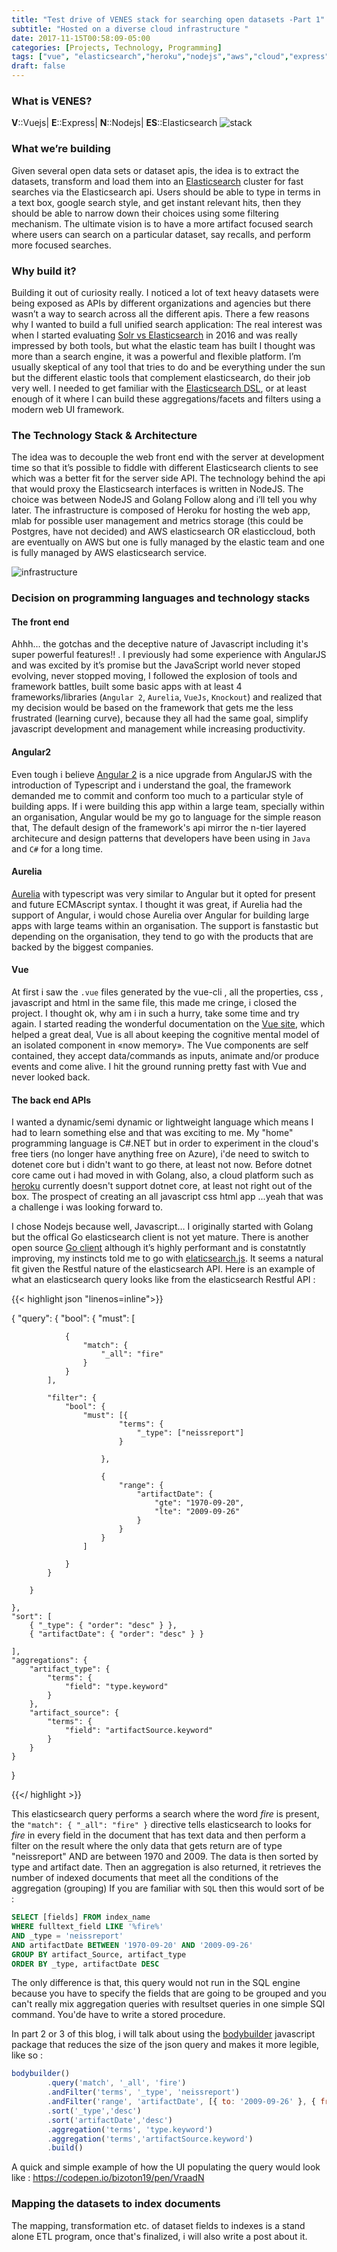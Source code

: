 ```yaml
---
title: "Test drive of VENES stack for searching open datasets -Part 1"
subtitle: "Hosted on a diverse cloud infrastructure "
date: 2017-11-15T00:58:09-05:00
categories: [Projects, Technology, Programming]
tags: ["vue", "elasticsearch","heroku","nodejs","aws","cloud","express"]
draft: false
---
```

### What is VENES?
**V**::Vuejs| 
**E**::Express| 
**N**::Nodejs|
**ES**::Elasticsearch
![stack](/img/venes.png)
### What we’re building
Given several open data sets or dataset apis, the idea is to extract the datasets, transform and load them into an [Elasticsearch](https://www.elastic.co/) cluster for fast searches via the Elasticsearch api. Users should be able to type in terms in a text box, google search style, and get instant relevant hits, then they should be able to narrow down their choices using some filtering mechanism. The ultimate vision is to have a more artifact focused search where users can search on a particular dataset, say recalls, and perform more focused searches.

### Why build it?
Building it out of curiosity really. I noticed a lot of text heavy datasets were being exposed as APIs by different organizations and agencies but there wasn’t a way to search across all the different apis. There a few reasons why I wanted to build a full unified search application:
The real interest was when I started evaluating [Solr vs Elasticsearch](https://logz.io/blog/solr-vs-elasticsearch/) in 2016 and was really impressed by both tools, but what the elastic team has built I thought was more than a search engine, it was a powerful and flexible platform. I’m usually skeptical of any tool that tries to do and be everything under the sun but the different elastic tools that complement elasticsearch, do their job very well. I needed to get familiar with the [Elasticsearch DSL](https://www.elastic.co/guide/en/elasticsearch/reference/current/query-filter-context.html), or at least enough of it where I can build these aggregations/facets and filters using a modern web UI framework.



### The Technology Stack & Architecture
The idea was to decouple the web front end with the server at development time so that it’s possible to fiddle with different Elasticsearch clients to see which was a better fit for the server side API. The technology behind the api that would proxy the Elasticsearch interfaces is written in NodeJS. The choice was between NodeJS and Golang Follow along and i’ll tell you why later.
The infrastructure is composed of Heroku for hosting the web app, mlab for possible user management and metrics storage (this could be Postgres, have not decided) and AWS elasticsearch OR elasticcloud, both are eventually on AWS but one is fully managed by the elastic team and one is fully managed by AWS elasticsearch service.

![infrastructure](/img/infra.png)



### Decision on programming languages and technology stacks

#### The front end
  Ahhh... the gotchas and the deceptive nature of Javascript including it's super powerful features!! . I previously had some experience with AngularJS and was excited by it’s promise but the JavaScript world never stoped evolving, never stopped moving, I followed the explosion of tools and framework battles, built some basic apps with at least 4 frameworks/libraries (`Angular 2`, `Aurelia`, `VueJs`, `Knockout`) and realized that my decision would be based on the framework that gets me the less frustrated (learning curve), because they all had the same goal, simplify javascript development and management while increasing productivity.

#### Angular2
Even tough i believe [Angular 2](https://angular.io/) is a nice upgrade from AngularJS with the introduction of Typescript and i understand the goal, the framework demanded me to commit and conform too much to a particular style of building apps. If i were building this app within a large team, specially within an organisation, Angular would be my go to language for the simple reason that, The default design of the framework's api mirror the n-tier layered architecure and design patterns that developers have been using in `Java` and `C#` for a long time.
#### Aurelia 
[Aurelia](http://aurelia.io/) with typescript was very similar to Angular but it opted for present and future ECMAscript syntax. I thought it was great, if Aurelia had the support of Angular, i would chose Aurelia over Angular for building large apps with large teams within an organisation. The support is fanstastic but depending on the organisation, they tend to go with the products that are backed by the biggest companies.
#### Vue
At first i saw the `.vue` files generated by the vue-cli , all the properties, css , javascript and html in the same file, this made me cringe, i closed the project. I thought ok, why am i in such a hurry, take some time and try again. I started reading the wonderful documentation on the [Vue site](https://vuejs.org/), which helped a great deal, Vue is all about keeping the cognitive mental model of an isolated component in «now memory». The Vue components are self contained, they accept data/commands as inputs, animate and/or produce events and come alive. I hit the ground running pretty fast with Vue and never looked back. 
#### The back end APIs
I wanted a dynamic/semi dynamic or lightweight language which means I had to learn something else and that was exciting to me.
My "home" programming language is C#.NET but in order to experiment in the cloud's free tiers (no longer have anything free on Azure), i'de need to switch to dotenet core but i didn't want to go there, at least not now. Before dotnet core came out i had moved in with Golang, also, a cloud platform such as [heroku](https://www.heroku.com/) currently doesn't support dotnet core, at least not right out of the box.
The prospect of creating an all javascript css html app ...yeah that was a challenge i was looking forward to.

I chose Nodejs because well, Javascript… I originally started with Golang but the offical Go elasticsearch client is not yet mature. There is another open source [Go client](http://olivere.gitub.io/elastic/) although it’s highly performant and is constatntly improving, my instincts told me to go with [elaticsearch.js](https://www.elastic.co/guide/en/elasticsearch/client/javascript-api/current/index.html). It seems a natural fit given the Restful nature of the elasticsearch API. Here is an example of what an elasticsearch query looks like from the elasticsearch Restful API :

{{< highlight json "linenos=inline">}}

{
    "query": {
        "bool": {
            "must": [

                {
                    "match": {
                        "_all": "fire"
                    }
                }
            ],

            "filter": {
                "bool": {
                    "must": [{
                            "terms": {
                                "_type": ["neissreport"]
                            }

                        },

                        {
                            "range": {
                                "artifactDate": {
                                    "gte": "1970-09-20",
                                    "lte": "2009-09-26"
                                }
                            }
                        }
                    ]

                }
            }

        }

    },
    "sort": [
        { "_type": { "order": "desc" } },
        { "artifactDate": { "order": "desc" } }

    ],
    "aggregations": {
        "artifact_type": {
            "terms": {
                "field": "type.keyword"
            }
        },
        "artifact_source": {
            "terms": {
                "field": "artifactSource.keyword"
            }
        }
    }


}

{{</ highlight >}}

This elasticsearch query performs a search where the word *fire* is present, the `"match": {
                    "_all": "fire"
                }` directive tells elasticsearch to looks for *fire* in every field in the document that has text data and then perform a filter on the result where the only data that gets return are of type "neissreport" AND are between 1970 and 2009. The data is then sorted by type and artifact date. Then an aggregation is also returned, it retrieves the number of indexed documents that meet all the conditions of the aggregation (grouping)
If you are familiar with `SQL` then this would sort of be :
```sql
SELECT [fields] FROM index_name 
WHERE fulltext_field LIKE '%fire%'
AND _type = 'neissreport'
AND artifactDate BETWEEN '1970-09-20' AND '2009-09-26'
GROUP BY artifact_Source, artifact_type
ORDER BY _type, artifactDate DESC
```
The only difference is that, this query would not run in the SQL engine because you have to specify the fields that are going to be grouped and you can't really mix aggregation queries with resultset queries in one simple SQl command. You'de have to write a stored procedure.

In part 2 or 3 of this blog, i will talk about using the [bodybuilder](http://bodybuilder.js.org/) javascript package that reduces the size of the json query and makes it more legible, like so :
```javascript
bodybuilder()
        .query('match', '_all', 'fire')
        .andFilter('terms', '_type', 'neissreport')
        .andFilter('range', 'artifactDate', [{ to: '2009-09-26' }, { from: '1970-09-20' }])
        .sort('_type','desc')
        .sort('artifactDate','desc')
        .aggregation('terms', 'type.keyword')
        .aggregation('terms','artifactSource.keyword')
        .build()
```
A quick and simple example of how the UI populating the query would look like : https://codepen.io/bizoton19/pen/VraadN

### Mapping the datasets to index documents
The mapping, transformation etc. of dataset fields to indexes is a stand alone ETL program, once that's finalized, i will also write a post about it.



